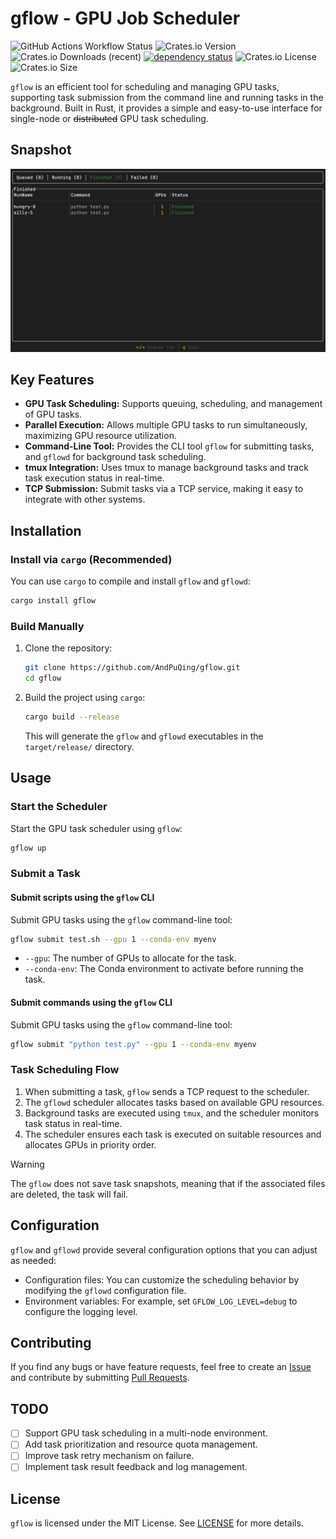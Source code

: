 # gflow - GPU Job Scheduler

![GitHub Actions Workflow Status](https://img.shields.io/github/actions/workflow/status/AndPuQing/gflow/ci.yml?style=flat-square&logo=github)
 ![Crates.io Version](https://img.shields.io/crates/v/gflow?style=flat-square&logo=rust)
 ![Crates.io Downloads (recent)](https://img.shields.io/crates/dr/gflow?style=flat-square)
[![dependency status](https://deps.rs/repo/github/AndPuQing/gflow/status.svg?style=flat-square)](https://deps.rs/repo/github/AndPuQing/gflow)
![Crates.io License](https://img.shields.io/crates/l/gflow?style=flat-square) ![Crates.io Size](https://img.shields.io/crates/size/gflow?style=flat-square)

`gflow` is an efficient tool for scheduling and managing GPU tasks, supporting task submission from the command line and running tasks in the background. Built in Rust, it provides a simple and easy-to-use interface for single-node or ~~distributed~~ GPU task scheduling.

## Snapshot

![gflow](./assets/Sniapaste.png)

## Key Features

- **GPU Task Scheduling:** Supports queuing, scheduling, and management of GPU tasks.
- **Parallel Execution:** Allows multiple GPU tasks to run simultaneously, maximizing GPU resource utilization.
- **Command-Line Tool:** Provides the CLI tool `gflow` for submitting tasks, and `gflowd` for background task scheduling.
- **tmux Integration:** Uses tmux to manage background tasks and track task execution status in real-time.
- **TCP Submission:** Submit tasks via a TCP service, making it easy to integrate with other systems.

## Installation

### Install via `cargo` (Recommended)

You can use `cargo` to compile and install `gflow` and `gflowd`:

```bash
cargo install gflow
```

### Build Manually

1. Clone the repository:

   ```bash
   git clone https://github.com/AndPuQing/gflow.git
   cd gflow
   ```

2. Build the project using `cargo`:

   ```bash
   cargo build --release
   ```

   This will generate the `gflow` and `gflowd` executables in the `target/release/` directory.

## Usage

### Start the Scheduler

Start the GPU task scheduler using `gflow`:

```bash
gflow up
```

### Submit a Task

#### Submit scripts using the `gflow` CLI

Submit GPU tasks using the `gflow` command-line tool:

```bash
gflow submit test.sh --gpu 1 --conda-env myenv
```

- `--gpu`: The number of GPUs to allocate for the task.
- `--conda-env`: The Conda environment to activate before running the task.

#### Submit commands using the `gflow` CLI

Submit GPU tasks using the `gflow` command-line tool:

```bash
gflow submit "python test.py" --gpu 1 --conda-env myenv
```

### Task Scheduling Flow

1. When submitting a task, `gflow` sends a TCP request to the scheduler.
2. The `gflowd` scheduler allocates tasks based on available GPU resources.
3. Background tasks are executed using `tmux`, and the scheduler monitors task status in real-time.
4. The scheduler ensures each task is executed on suitable resources and allocates GPUs in priority order.

> [!WARNING]
> The `gflow` does not save task snapshots, meaning that if the associated files are deleted, the task will fail.


## Configuration

`gflow` and `gflowd` provide several configuration options that you can adjust as needed:

- Configuration files: You can customize the scheduling behavior by modifying the `gflowd` configuration file.
- Environment variables: For example, set `GFLOW_LOG_LEVEL=debug` to configure the logging level.

## Contributing

If you find any bugs or have feature requests, feel free to create an [Issue](https://github.com/AndPuQing/gflow/issues) and contribute by submitting [Pull Requests](https://github.com/AndPuQing/gflow/pulls).

## TODO

- [ ] Support GPU task scheduling in a multi-node environment.
- [ ] Add task prioritization and resource quota management.
- [ ] Improve task retry mechanism on failure.
- [ ] Implement task result feedback and log management.

## License

`gflow` is licensed under the MIT License. See [LICENSE](./LICENSE) for more details.

